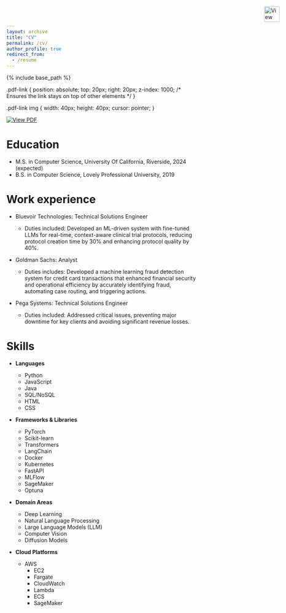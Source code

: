 ```yaml
---
layout: archive
title: "CV"
permalink: /cv/
author_profile: true
redirect_from:
  - /resume
---
```


{% include base_path %}

<div style="position: absolute; top: 20px; right: 20px;">
  <a href="{{ '/files/resume.pdf' | relative_url }}" target="_blank">
    <img src="{{ '/path/to/pdf-icon.png' | relative_url }}" alt="View PDF" style="width: 40px; height: 40px;"/>
  </a>
</div>
.pdf-link {
  position: absolute;
  top: 20px;
  right: 20px;
  z-index: 1000; /* Ensures the link stays on top of other elements */
}

.pdf-link img {
  width: 40px;
  height: 40px;
  cursor: pointer;
}
<div class="pdf-link">
  <a href="{{ '/files/resume.pdf' | relative_url }}" target="_blank">
    <img src="{{ '/path/to/pdf-icon.png' | relative_url }}" alt="View PDF"/>
  </a>
</div>


Education
======
* M.S. in Computer Science, University Of California, Riverside, 2024 (expected)
* B.S. in Computer Science, Lovely Professional University, 2019

Work experience
======
* Bluevoir Technologies: Technical Solutions Engineer
  * Duties included: Developed an ML-driven system with fine-tuned LLMs for real-time, context-aware clinical trial protocols, reducing
protocol creation time by 30% and enhancing protocol quality by 40%.

* Goldman Sachs: Analyst
  * Duties includes: Developed a machine learning fraud detection system for credit card transactions that enhanced financial security and
operational efficiency by accurately identifying fraud, automating case routing, and triggering actions.

* Pega Systems: Technical Solutions Engineer
  * Duties included: Addressed critical issues, preventing major downtime for key clients and avoiding significant revenue losses.


  
**Skills**
======
* **Languages**
  * Python
  * JavaScript
  * Java
  * SQL/NoSQL
  * HTML
  * CSS

* **Frameworks & Libraries**
  * PyTorch
  * Scikit-learn
  * Transformers
  * LangChain
  * Docker
  * Kubernetes
  * FastAPI
  * MLFlow
  * SageMaker
  * Optuna

* **Domain Areas**
  * Deep Learning
  * Natural Language Processing
  * Large Language Models (LLM)
  * Computer Vision
  * Diffusion Models

* **Cloud Platforms**
  * AWS
    * EC2
    * Fargate
    * CloudWatch
    * Lambda
    * ECS
    * SageMaker

<!--
Publications
======
  <ul>{% for post in site.publications reversed %}
    {% include archive-single-cv.html %}
  {% endfor %}</ul>
  
Talks
======
  <ul>{% for post in site.talks reversed %}
    {% include archive-single-talk-cv.html  %}
  {% endfor %}</ul>
  
Teaching
======
  <ul>{% for post in site.teaching reversed %}
    {% include archive-single-cv.html %}
  {% endfor %}</ul>
  
Service and leadership
======
* Currently signed in to 43 different slack teams
-->